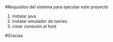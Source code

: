 #Requisitos del sistema para ejecutar este proyecto

1. instalar java
2. instalar emulador de iseries
3. crear conexión al host

#Gracias